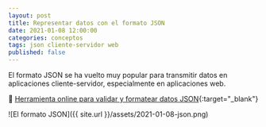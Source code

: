 ```yaml
---
layout: post
title: Representar datos con el formato JSON
date: 2021-01-08 12:00:00
categories: conceptos
tags: json cliente-servidor web
published: false
---
```


El formato JSON se ha vuelto muy popular para transmitir datos en aplicaciones cliente-servidor, especialmente en aplicaciones web.

📑 [Herramienta online para validar y formatear datos JSON](https://jsonformatter.org){:target="_blank"}

![El formato JSON]({{ site.url }}/assets/2021-01-08-json.png)
